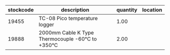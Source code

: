 |stockcode|description|quantity|location|
|---------|-----------|--------|--------|
|19455|TC-08 Pico temperature logger|1.00||
|19888|2000mm Cable K Type Thermocouple -60°C to +350°C|2.00||
